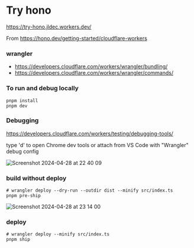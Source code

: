 # Try hono
https://try-hono.jldec.workers.dev/

From https://hono.dev/getting-started/cloudflare-workers

### wrangler
- https://developers.cloudflare.com/workers/wrangler/bundling/
- https://developers.cloudflare.com/workers/wrangler/commands/

### To run and debug locally
```
pnpm install
pnpm dev
```

### Debugging
https://developers.cloudflare.com/workers/testing/debugging-tools/

type 'd' to open Chrome dev tools
or
attach from VS Code with "Wrangler" debug config

![Screenshot 2024-04-28 at 22 40 09](https://github.com/jldec/try-hono/assets/849592/ac446a4a-bf19-4827-8195-d17bcb6f76f2)


### build without deploy
```
# wrangler deploy --dry-run --outdir dist --minify src/index.ts
pnpm pre-ship
```

![Screenshot 2024-04-28 at 23 14 00](https://github.com/jldec/try-hono/assets/849592/2175d3c9-3c48-46b5-96a9-1fd1bf943ac4)

### deploy
```
# wrangler deploy --minify src/index.ts
pnpm ship
```
